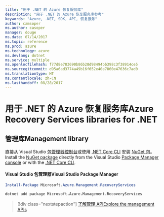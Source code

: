 ```yaml
---
title: "用于 .NET 的 Azure 恢复服务库"
description: "用于 .NET 的 Azure 恢复服务库参考"
keywords: "Azure, .NET, SDK, API, 恢复服务"
author: camsoper
ms.author: casoper
manager: douge
ms.date: 07/14/2017
ms.topic: reference
ms.prod: azure
ms.technology: azure
ms.devlang: dotnet
ms.service: multiple
ms.openlocfilehash: f77d8e783690b86b28d98494bb398c3f38914ce5
ms.sourcegitcommit: d95a6ad3774a49b16f652e40e7860e47636c7ad0
ms.translationtype: HT
ms.contentlocale: zh-CN
ms.lasthandoff: 08/28/2017
---
```

# <a name="azure-recovery-services-libraries-for-net"></a><span data-ttu-id="c0194-104">用于 .NET 的 Azure 恢复服务库</span><span class="sxs-lookup"><span data-stu-id="c0194-104">Azure Recovery Services libraries for .NET</span></span>


## <a name="management-library"></a><span data-ttu-id="c0194-105">管理库</span><span class="sxs-lookup"><span data-stu-id="c0194-105">Management library</span></span>

<span data-ttu-id="c0194-106">直接从 Visual Studio [包管理器控制台][PackageManager]或使用 [.NET Core CLI][DotNetCLI] 安装 [NuGet 包](https://www.nuget.org/packages/Microsoft.Azure.Management.RecoveryServices)。</span><span class="sxs-lookup"><span data-stu-id="c0194-106">Install the [NuGet package](https://www.nuget.org/packages/Microsoft.Azure.Management.RecoveryServices) directly from the Visual Studio [Package Manager console][PackageManager] or with the [.NET Core CLI][DotNetCLI].</span></span>

#### <a name="visual-studio-package-manager"></a><span data-ttu-id="c0194-107">Visual Studio 包管理器</span><span class="sxs-lookup"><span data-stu-id="c0194-107">Visual Studio Package Manager</span></span>

```powershell
Install-Package Microsoft.Azure.Management.RecoveryServices
```

```bash
dotnet add package Microsoft.Azure.Management.RecoveryServices
```

> [!div class="nextstepaction"]
> [<span data-ttu-id="c0194-108">了解管理 API</span><span class="sxs-lookup"><span data-stu-id="c0194-108">Explore the management APIs</span></span>](/dotnet/api/overview/azure/recoveryservices/management)



[PackageManager]: https://docs.microsoft.com/nuget/tools/package-manager-console
[DotNetCLI]: https://docs.microsoft.com/en-us/dotnet/core/tools/dotnet-add-package
